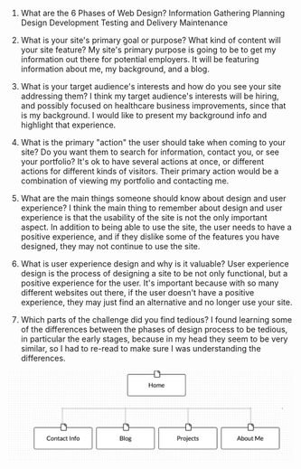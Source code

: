 1.  What are the 6 Phases of Web Design?
Information Gathering
Planning
Design
Development
Testing and Delivery
Maintenance

2.  What is your site's primary goal or purpose? What kind of content will your site feature?
My site's primary purpose is going to be to get my information out there for potential employers.  It will be featuring information about me, my background, and a blog.

3.  What is your target audience's interests and how do you see your site addressing them?
I think my target audience's interests will be hiring, and possibly focused on healthcare business improvements, since that is my background.  I would like to present my background info and highlight that experience.

4.  What is the primary "action" the user should take when coming to your site? Do you want them to search for information, contact you, or see your portfolio? It's ok to have several actions at once, or different actions for different kinds of visitors.
Their primary action would be a combination of viewing my portfolio and contacting me.

5.  What are the main things someone should know about design and user experience?
I think the main thing to remember about design and user experience is that the usability of the site is not the only important aspect.  In addition to being able to use the site, the user needs to have a positive experience, and if they dislike some of the features you have designed, they may not continue to use the site.

6.  What is user experience design and why is it valuable? 
User experience design is the process of designing a site to be not only functional, but a positive experience for the user.  It's important because with so many different websites out there, if the user doesn't have a positive experience, they may just find an alternative and no longer use your site.

7.  Which parts of the challenge did you find tedious?
I found learning some of the differences between the phases of design process to be tedious, in particular the early stages, because in my head they seem to be very similar, so I had to re-read to make sure I was understanding the differences.


![sitemap](imgs/sitemap.tiff)
